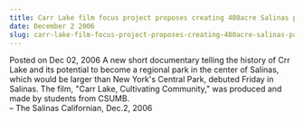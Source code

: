 ```yaml
---
title: Carr Lake film focus project proposes creating 480acre Salinas park
date: December 2 2006
slug: carr-lake-film-focus-project-proposes-creating-480acre-salinas-park
---
```


 



<span class="date">Posted on Dec 02, 2006    </span>
A new short documentary telling the history of Crr Lake and its
potential to become a regional park in the center of Salinas, which
would be larger than New York&apos;s Central Park, debuted Friday in
Salinas. The film, &quot;Carr Lake, Cultivating Community,&quot; was produced
and made by students from CSUMB.<br>
&#x2013; The Salinas Californian, Dec.2, 2006<br/></br>




```
